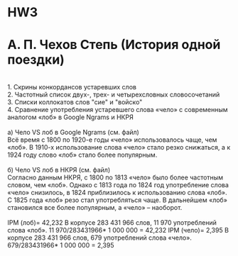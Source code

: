 # HW3
 # А. П. Чехов Степь (История одной поездки)
<br>
1. Скрины конкордансов устаревших слов
<br>
2. Частотный список двух-, трех- и четырехсловных словосочетаний
<br>
3. Списки коллокатов  слов "сие" и "войско" 
<br>
4. Сравнение употребления устаревшего слова «чело» с современным аналогом «лоб» в Google Ngrams и НКРЯ
<br>
<br>
а) Чело VS лоб в Google Ngrams (см. файл)
<br>
Всё время с 1800 по 1920-е годы «чело» использовалось чаще, чем «лоб». В 1910-х использование слова «чело» стало резко снижаться, а к 1924 году слово «лоб» стало более популярным.
<br>
<br>
б) Чело VS лоб в НКРЯ (см. файл)
<br>
Согласно данным НКРЯ, с 1800 по 1813 «чело» было более частотным словом, чем «лоб». Однако с 1813 года по 1824 год употребление слова «чело» снизилось, в 1824 приблизилось к использованию слова «лоб». С 1825 года «лоб» резо стал употребляться чаще. В дальнейшем «лоб» становился все более популярным, а «чело» – наоборот.  
<br>
<br>
IPM (лоб)= 42,232 
В корпусе 283 431 966 слов, 11 970 употреблений слова «лоб». 
11 970/283431966* 1 000 000 = 42,232
IPM (чело)= 2,395
В корпусе 283 431 966 слов, 679 употреблений слова «чело». 
679/283431966* 1 000 000 = 2,395
